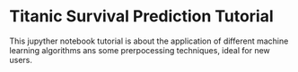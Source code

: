 # Titanic Survival Prediction Tutorial
This jupyther notebook tutorial is about the application of different machine learning algorithms ans some prerpocessing techniques, ideal for new users.
